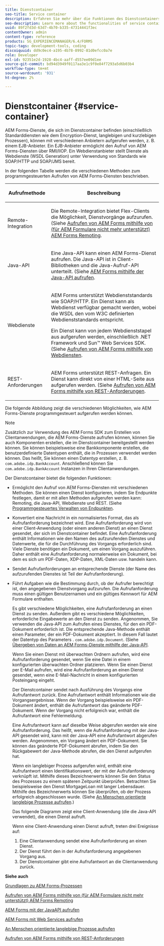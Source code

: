 ```yaml
---
title: Dienstcontainer
seo-title: Service container
description: Erfahren Sie mehr über die Funktionen des Dienstcontainers. Darüber hinaus werden in diesem Artikel auch die verschiedenen Möglichkeiten beschrieben, wie Sie AEM Forms-Dienste programmgesteuert aufrufen können.
seo-description: Learn more about the functionalities of service container. In addition, the article also describes the different ways in which you can programmatically invoke AEM Forms services.
uuid: 89f2fd3d-63d7-4b70-b335-47314441f3ec
contentOwner: admin
content-type: reference
products: SG_EXPERIENCEMANAGER/6.4/FORMS
topic-tags: development-tools, coding
discoiquuid: dd9c0ec4-a195-4b78-8992-81d0efcc0a7e
role: Developer
exl-id: 92351e2d-1928-4bc4-aaff-d557ee09d1ee
source-git-commit: bd94d3949f0117aa3e1c9f0e84f7293a5d6b03b4
workflow-type: tm+mt
source-wordcount: '931'
ht-degree: 2%

---
```


# Dienstcontainer {#service-container}

AEM Forms-Dienste, die sich im Dienstcontainer befinden (einschließlich Standarddiensten wie dem Encryption-Dienst, langlebigen und kurzlebigen Prozessen), können mit verschiedenen Anbietern aufgerufen werden, z. B. einem EJB-Anbieter. Ein EJB-Anbieter ermöglicht den Aufruf von AEM Forms-Diensten über RMI/IIOP. Ein Webdienstanbieter stellt Dienste als Webdienste (WSDL Generation) unter Verwendung von Standards wie SOAP/HTTP und SOAP/JMS bereit.

In der folgenden Tabelle werden die verschiedenen Methoden zum programmgesteuerten Aufrufen von AEM Forms-Diensten beschrieben.

<table>
 <thead>
  <tr>
   <th><p>Aufrufmethode</p></th> 
   <th><p>Beschreibung</p></th> 
  </tr> 
 </thead> 
 <tbody>
  <tr>
   <td><p>Remote-Integration</p></td> 
   <td><p>Die Remote-Integration bietet Flex-Clients die Möglichkeit, Dienstvorgänge aufzurufen. (Siehe <a href="/help/forms/developing/invoking-aem-forms-using-remoting.md#invoking-aem-forms-using-remoting">Aufrufen von AEM Forms mithilfe von (für AEM Formulare nicht mehr unterstützt) AEM Forms Remoting</a>.</p></td> 
  </tr> 
  <tr>
   <td><p>Java-API</p></td> 
   <td><p>Eine Java-API kann einen AEM Forms-Dienst aufrufen. Die Java-API ist in Client-Bibliotheken und die Java-Aufruf-API unterteilt. (Siehe <a href="/help/forms/developing/invoking-aem-forms-using-java.md#invoking-aem-forms-using-the-java-api">AEM Forms mithilfe der Java-API aufrufen</a>.</p></td> 
  </tr> 
  <tr>
   <td><p>Webdienste</p></td> 
   <td><p>AEM Forms unterstützt Webdienststandards wie SOAP/HTTP. Ein Dienst kann als Webdienst verfügbar gemacht werden, wobei die WSDL den vom W3C definierten Webdienststandards entspricht.</p><p>Ein Dienst kann von jedem Webdienststapel aus aufgerufen werden, einschließlich .NET Framework und Sun™ Web Services SDK. (Siehe <a href="/help/forms/developing/invoking-aem-forms-using-web.md#invoking-aem-forms-using-web-services">Aufrufen von AEM Forms mithilfe von Webdiensten</a>.</p></td> 
  </tr> 
  <tr>
   <td><p>REST-Anforderungen</p></td> 
   <td><p>AEM Forms unterstützt REST-Anfragen. Ein Dienst kann direkt von einer HTML-Seite aus aufgerufen werden. (Siehe <a href="/help/forms/developing/invoking-aem-forms-using-rest.md#invoking-aem-forms-using-rest-requests">Aufrufen von AEM Forms mithilfe von REST-Anforderungen</a>.</p></td> 
  </tr> 
 </tbody> 
</table>

Die folgende Abbildung zeigt die verschiedenen Möglichkeiten, wie AEM Forms-Dienste programmgesteuert aufgerufen werden können.

>[!NOTE]
>
>Zusätzlich zur Verwendung des AEM Forms SDK zum Erstellen von Clientanwendungen, die AEM Forms-Dienste aufrufen können, können Sie auch Komponenten erstellen, die im Dienstcontainer bereitgestellt werden können. Sie können beispielsweise eine Bankkomponente erstellen, die benutzerdefinierte Datentypen enthält, die in Prozessen verwendet werden können. Das heißt, Sie können einen Datentyp erstellen, z. B. `com.adobe.idp.BankAccount`. Anschließend können Sie `com.adobe.idp.BankAccount` Instanzen in Ihren Clientanwendungen.

Der Dienstcontainer bietet die folgenden Funktionen:

* Ermöglicht den Aufruf von AEM Forms-Diensten mit verschiedenen Methoden. Sie können einen Dienst konfigurieren, indem Sie Endpunkte festlegen, damit er mit allen Methoden aufgerufen werden kann: Remoting, die Java-API, Webdienste und REST. (Siehe [Programmgesteuertes Verwalten von Endpunkten](/help/forms/developing/programmatically-endpoints.md#programmatically-managing-endpoints).
* Konvertiert eine Nachricht in ein normalisiertes Format, das als Aufrufanforderung bezeichnet wird. Eine Aufrufanforderung wird von einer Client-Anwendung (oder einem anderen Dienst) an einen Dienst gesendet, der sich im Dienstcontainer befindet. Eine Aufrufanforderung enthält Informationen wie den Namen des aufzurufenden Dienstes und Datenwerte, die für die Durchführung des Vorgangs erforderlich sind. Viele Dienste benötigen ein Dokument, um einen Vorgang auszuführen. Daher enthält eine Aufrufanforderung normalerweise ein Dokument, bei dem es sich um PDF-Daten, XDP-Daten, XML-Daten usw. handeln kann.
* Sendet Aufrufanforderungen an entsprechende Dienste (der Name des aufzurufenden Dienstes ist Teil der Aufrufanforderung).
* Führt Aufgaben wie die Bestimmung durch, ob der Aufrufer berechtigt ist, den angegebenen Dienstvorgang aufzurufen. Die Aufrufanforderung muss einen gültigen Benutzernamen und ein gültiges Kennwort für AEM Formulare enthalten.

   Es gibt verschiedene Möglichkeiten, eine Aufrufanforderung an einen Dienst zu senden. Außerdem gibt es verschiedene Möglichkeiten, erforderliche Eingabewerte an den Dienst zu senden. Angenommen, Sie verwenden die Java-API zum Aufrufen eines Dienstes, für den ein PDF-Dokument erforderlich ist. Die entsprechende Java-Methode enthält einen Parameter, der ein PDF-Dokument akzeptiert. In diesem Fall lautet der Datentyp des Parameters . `com.adobe.idp.Document`. (Siehe [Übergeben von Daten an AEM Forms-Dienste mithilfe der Java-API](/help/forms/developing/invoking-aem-forms-using-java.md#passing-data-to-aem-forms-services-using-the-java-api).

   Wenn Sie einen Dienst mit überwachten Ordnern aufrufen, wird eine Aufrufanforderung gesendet, wenn Sie eine Datei in einem konfigurierten überwachten Ordner platzieren. Wenn Sie einen Dienst per E-Mail aufrufen, wird eine Aufrufanforderung an einen Dienst gesendet, wenn eine E-Mail-Nachricht in einem konfigurierten Posteingang eingeht.

   Der Dienstcontainer sendet nach Ausführung des Vorgangs eine Aufrufantwort zurück. Eine Aufrufantwort enthält Informationen wie die Vorgangsergebnisse. Wenn der Vorgang beispielsweise ein PDF-Dokument ändert, enthält die Aufrufantwort das geänderte PDF-Dokument. Wenn der Vorgang nicht erfolgreich war, enthält die Aufrufantwort eine Fehlermeldung.

   Eine Aufrufantwort kann auf dieselbe Weise abgerufen werden wie eine Aufrufanforderung. Das heißt, wenn die Aufrufanforderung mit der Java-API gesendet wird, kann mit der Java-API eine Aufrufantwort abgerufen werden. Angenommen, ein Vorgang ändert ein PDF-Dokument. Sie können das geänderte PDF-Dokument abrufen, indem Sie den Rückgabewert der Java-Methode abrufen, die den Dienst aufgerufen hat.

   Wenn ein langlebiger Prozess aufgerufen wird, enthält eine Aufrufantwort einen Identifikationswert, der mit der Aufrufanforderung verknüpft ist. Mithilfe dieses Bezeichnerwerts können Sie den Status des Prozesses zu einem späteren Zeitpunkt überprüfen. Betrachten Sie beispielsweise den Dienst MortgageLoan mit langer Lebensdauer. Mithilfe des Bezeichnerwerts können Sie überprüfen, ob der Prozess erfolgreich abgeschlossen wurde. (Siehe [An Menschen orientierte langlebige Prozesse aufrufen](/help/forms/developing/invoking-human-centric-long-lived.md#invoking-human-centric-long-lived-processes).)

   Das folgende Diagramm zeigt eine Client-Anwendung (die die Java-API verwendet), die einen Dienst aufruft.

   Wenn eine Client-Anwendung einen Dienst aufruft, treten drei Ereignisse auf:

   1. Eine Clientanwendung sendet eine Aufrufanforderung an einen Dienst.
   1. Der Dienst führt den in der Aufrufanforderung angegebenen Vorgang aus.
   1. Der Dienstcontainer gibt eine Aufrufantwort an die Clientanwendung zurück.

**Siehe auch**

[Grundlagen zu AEM Forms-Prozessen](/help/forms/developing/aem-forms-processes.md#understanding-aem-forms-processes)

[Aufrufen von AEM Forms mithilfe von (für AEM Formulare nicht mehr unterstützt) AEM Forms Remoting](/help/forms/developing/invoking-aem-forms-using-remoting.md#invoking-aem-forms-using-remoting)

[AEM Forms mit der JavaAPI aufrufen](/help/forms/developing/invoking-aem-forms-using-java.md#invoking-aem-forms-using-the-java-api)

[AEM Forms mit Web Services aufrufen](/help/forms/developing/invoking-aem-forms-using-web.md#invoking-aem-forms-using-web-services)

[An Menschen orientierte langlebige Prozesse aufrufen](/help/forms/developing/invoking-human-centric-long-lived.md#invoking-human-centric-long-lived-processes)

[Aufrufen von AEM Forms mithilfe von REST-Anforderungen](/help/forms/developing/invoking-aem-forms-using-rest.md#invoking-aem-forms-using-rest-requests)
